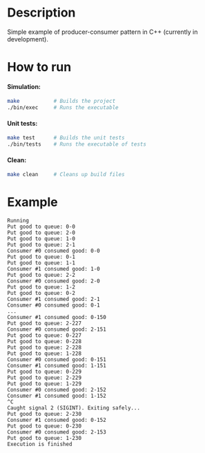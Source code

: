 # Description
Simple example of producer-consumer pattern in C++ (currently in development).

# How to run
#### Simulation:
```bash
make           # Builds the project
./bin/exec     # Runs the executable
```

#### Unit tests:
```bash
make test      # Builds the unit tests
./bin/tests    # Runs the executable of tests
```

#### Clean:
```bash
make clean     # Cleans up build files
```

# Example 
```terminal
Running
Put good to queue: 0-0
Put good to queue: 2-0
Put good to queue: 1-0
Put good to queue: 2-1
Consumer #0 consumed good: 0-0
Put good to queue: 0-1
Put good to queue: 1-1
Consumer #1 consumed good: 1-0
Put good to queue: 2-2
Consumer #0 consumed good: 2-0
Put good to queue: 1-2
Put good to queue: 0-2
Consumer #1 consumed good: 2-1
Consumer #0 consumed good: 0-1
...
Consumer #1 consumed good: 0-150
Put good to queue: 2-227
Consumer #0 consumed good: 2-151
Put good to queue: 0-227
Put good to queue: 0-228
Put good to queue: 2-228
Put good to queue: 1-228
Consumer #0 consumed good: 0-151
Consumer #1 consumed good: 1-151
Put good to queue: 0-229
Put good to queue: 2-229
Put good to queue: 1-229
Consumer #0 consumed good: 2-152
Consumer #1 consumed good: 1-152
^C
Caught signal 2 (SIGINT). Exiting safely...
Put good to queue: 2-230
Consumer #1 consumed good: 0-152
Put good to queue: 0-230
Consumer #0 consumed good: 2-153
Put good to queue: 1-230
Execution is finished
```